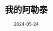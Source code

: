 ---
layout: page
title: 我的阿勒泰
description: >
  点开前以为是无聊的边疆异性恋爱情故事，没想到还挺惊喜的。
category: 剧集
img: assets/img/movie/wo_de_a_le_tai.webp
star: 5
date:  2024-05-24
---